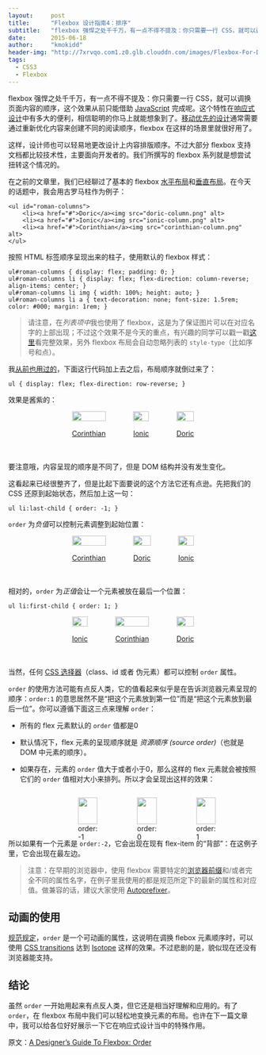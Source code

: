 ```yaml
---
layout:     post
title:      "Flexbox 设计指南4：排序"
subtitle:   "flexbox 强悍之处千千万，有一点不得不提及：你只需要一行 CSS，就可以调换页面内容的顺序，这个效果从前只能借助 JavaScript 完成呢。这个特性在响应式设计中有多大的便利，相信聪明的你马上就能想象到了。"
date:       2015-06-18
author:     "kmokidd"
header-img: "http://7xrvqo.com1.z0.glb.clouddn.com/images/Flexbox-For-Designers-Order.996039aa.png"
tags:
  - CSS3
  - Flexbox
---
```


<style>
.roman-columns, .roman-columns li, #captioned-columns { display: -webkit-box; display: -webkit-flex; display: -ms-flexbox; display: flex; padding: 0; margin: 0 auto; }
.roman-columns a { border-bottom: none; margin-top: 1rem; }
.roman-columns figure img, .roman-columns li img, #captioned-columns figure img { width: 100%; height: auto; }
.roman-columns.header-columns { width: 100%; }
.roman-columns.header-columns:hover li:last-child { -webkit-box-ordinal-group: 0; -webkit-order: -1; -ms-flex-order: -1; order: -1; }
.columns-reversed { -webkit-box-orient: horizontal; -webkit-box-direction: reverse; -webkit-flex-direction: row-reverse; -ms-flex-direction: row-reverse; flex-direction: row-reverse; }
.roman-columns li { -webkit-box-orient: vertical; -webkit-box-direction: reverse; -webkit-flex-direction: column-reverse; -ms-flex-direction: column-reverse; flex-direction: column-reverse; -webkit-box-align: center;
-webkit-align-items: center; -ms-flex-align: center; align-items: center; }
.roman-columns li:before { content: none !important; }
.columns-body-examples { width: 60%; }
#last-column { -webkit-box-ordinal-group: 0; -webkit-order: -1; -ms-flex-order: -1; order: -1; }
.roman-columns.columns-body-examples .first-to-last { -webkit-box-ordinal-group: 2; -webkit-order: 1; -ms-flex-order: 1; order: 1; }
.roman-columns { margin-bottom: 3rem; }
</style>

flexbox 强悍之处千千万，有一点不得不提及：你只需要一行 CSS，就可以调换页面内容的顺序，这个效果从前只能借助 [JavaScript](http://demosthenes.info/blog/javascript) 完成呢。这个特性在[响应式设计](http://demosthenes.info/blog/responsive-design)中有多大的便利，相信聪明的你马上就能想象到了。[移动优先的设计](http://demosthenes.info/blog/334/Turn-Web-Development-On-Its-Head-Design-For-Mobile-First)通常需要通过重新优化内容来创建不同的阅读顺序，flexbox 在这样的场景里就很好用了。

这样，设计师也可以轻易地更改设计上内容排版顺序。不过大部分 flexbox 支持文档都比较技术性，主要面向开发者的。我们所撰写的 flexbox 系列就是想尝试扭转这个情况的。

在之前的文章里，我们已经聊过了基本的 flexbox [水平布局](http://demosthenes.info/blog/780/A-Designers-Guide-To-Flexbox)和[垂直布局](http://demosthenes.info/blog/787/A-Designers-Guide-To-Flexbox-Part-2-Going-Vertical)。在今天的话题中，我会用古罗马柱作为例子：

````
<ul id="roman-columns">
	<li><a href="#">Doric</a><img src="doric-column.png" alt>
	<li><a href="#">Ionic</a><img src="ionic-column.png" alt>
	<li><a href="#">Corinthian</a><img src="corinthian-column.png" alt>
</ul>
````

按照 HTML 标签顺序呈现出来的柱子，使用默认的 flexbox 样式：

````
ul#roman-columns { display: flex; padding: 0; }
ul#roman-columns li { display: flex; flex-direction: column-reverse; align-items: center; }
ul#roman-columns li img { width: 100%; height: auto; }
ul#roman-columns li a { text-decoration: none; font-size: 1.5rem; color: #000; margin: 1rem; }
````

>请注意，在*列表项中*我也使用了 flexbox，这是为了保证图片可以在对应名字的上部出现；不过这个效果不是今天的重点，有兴趣的同学可以戳一戳[这里](http://codepen.io/dudleystorey/pen/HwdCf)看完整效果，另外 flexbox 布局会自动忽略列表的 `style-type`（比如序号和点）。

我[从前也用过的](http://demosthenes.info/blog/780/A-Designers-Guide-To-Flexbox)，下面这行代码加上去之后，布局顺序就倒过来了：

```
ul { display: flex; flex-direction: row-reverse; }
```

效果是酱紫的：

<ul class="roman-columns columns-reversed columns-body-examples">
<li><a href="#">Doric</a><img src="http://7xrvqo.com1.z0.glb.clouddn.com/images/Flexbox-For-Designers-Order/doric-column.801d9dc8.png" alt="">
</li><li><a href="#">Ionic</a><img src="http://7xrvqo.com1.z0.glb.clouddn.com/images/Flexbox-For-Designers-Order/ionic-column.ceb5aac5.png" alt="">
</li><li><a href="#">Corinthian</a><img src="http://7xrvqo.com1.z0.glb.clouddn.com/images/Flexbox-For-Designers-Order/corinthian-column.3e5c41c8.png" alt="">
</li></ul>

要注意哦，内容呈现的顺序是不同了，但是 DOM 结构并没有发生变化。

这看起来已经很整齐了，但是比起下面要说的这个方法它还有点逊。先把我们的 CSS 还原到起始状态，然后加上这一句：

````
ul li:last-child { order: -1; }
````

`order` 为*负值*可以控制元素调整到起始位置：

<ul class="roman-columns columns-body-examples">
<li><a href="#">Doric</a><img src="http://7xrvqo.com1.z0.glb.clouddn.com/images/Flexbox-For-Designers-Order/doric-column.801d9dc8.png" alt="">
</li><li><a href="#">Ionic</a><img src="http://7xrvqo.com1.z0.glb.clouddn.com/images/Flexbox-For-Designers-Order/ionic-column.ceb5aac5.png" alt="">
</li><li id="last-column"><a href="#">Corinthian</a><img src="http://7xrvqo.com1.z0.glb.clouddn.com/images/Flexbox-For-Designers-Order/corinthian-column.3e5c41c8.png" alt="">
</li></ul>

相对的，`order` 为*正值*会让一个元素被放在最后一个位置：

````
ul li:first-child { order: 1; }
````

<ul class="roman-columns columns-body-examples">
<li class="first-to-last"><a href="#">Doric</a><img src="http://7xrvqo.com1.z0.glb.clouddn.com/images/Flexbox-For-Designers-Order/doric-column.801d9dc8.png" alt="">
</li><li><a href="#">Ionic</a><img src="http://7xrvqo.com1.z0.glb.clouddn.com/images/Flexbox-For-Designers-Order/ionic-column.ceb5aac5.png" alt="">
</li><li><a href="#">Corinthian</a><img src="http://7xrvqo.com1.z0.glb.clouddn.com/images/Flexbox-For-Designers-Order/corinthian-column.3e5c41c8.png" alt="">
</li></ul>

当然，任何 [CSS 选择器](http://demosthenes.info/blog/css/selectors)（class、id 或者 伪元素）都可以控制 `order` 属性。

`order` 的使用方法可能有点反人类，它的值看起来似乎是在告诉浏览器元素呈现的顺序：`order:1` 的意思居然不是“把这个元素放到第一位”而是“把这个元素放到最后一位”。你可以遵循下面这三点来理解 `order`：

+ 所有的 flex 元素默认的 `order` 值都是0

+ 默认情况下，flex 元素的呈现顺序就是 *资源顺序 (source order)*（也就是 DOM 中元素的顺序）。

+ 如果存在，元素的 `order` 值大于或者小于0，那么这样的 flex 元素就会被按照它们的 `order` 值相对大小来排列。所以才会呈现出这样的效果：

<figure id="captioned-columns" class="columns-body-examples">
<figure><img src="http://7xrvqo.com1.z0.glb.clouddn.com/images/Flexbox-For-Designers-Order/corinthian-column.3e5c41c8.png" alt=""><figcaption>order: -1</figcaption></figure>
<figure><img src="http://7xrvqo.com1.z0.glb.clouddn.com/images/Flexbox-For-Designers-Order/doric-column.801d9dc8.png" alt=""><figcaption>order: 0</figcaption></figure>
<figure><img src="http://7xrvqo.com1.z0.glb.clouddn.com/images/Flexbox-For-Designers-Order/ionic-column.ceb5aac5.png" alt=""><figcaption>order: 1</figcaption></figure>
</figure>

所以如果有一个元素是 `order:-2`，它会出现在现有 flex-item 的“背部”：在这例子里，它会出现在最左边。

>注意：在早期的浏览器中，使用 flexbox 需要特定的[浏览器前缀](http://demosthenes.info/blog/217/CSS-Vendor-Prefixes-and-Flags)和/或者完全不同的属性名字，在例子里我使用的都是规范所定下的最新的属性和对应值。做兼容的话，建议大家使用 [Autoprefixer](https://github.com/postcss/autoprefixer)。

## 动画的使用 ##

[规范规定](http://www.w3.org/TR/css3-flexbox/#order-property)，`order` 是一个可动画的属性，这说明在调换 flebox 元素顺序时，可以使用 [CSS transitions](http://demosthenes.info/blog/css/animation) 达到 [Isotope](http://isotope.metafizzy.co/) 这样的效果。不过悲剧的是，貌似现在还没有浏览器能支持。

## 结论 ##

虽然 `order` 一开始用起来有点反人类，但它还是相当好理解和应用的。有了 `order`，在 flexbox 布局中我们可以轻松地变换元素的布局。也许在下一篇文章中，我可以给各位好好展示一下它在响应式设计当中的特殊作用。

原文：[A Designer’s Guide To Flexbox: Order](http://demosthenes.info/blog/920/A-Designers-Guide-To-Flexbox-Order)

